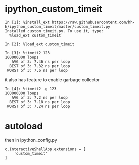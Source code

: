 # ipython_custom_timeit
```
In [1]: %install_ext https://raw.githubusercontent.com/hh-h/ipython_custom_timeit/master/custom_timeit.py
Installed custom_timeit.py. To use it, type:
  %load_ext custom_timeit

In [2]: %load_ext custom_timeit

In [3]: %timeit2 123
100000000 loops
   AVG of 3: 7.46 ns per loop
  BEST of 3: 7.32 ns per loop
 WORST of 3: 7.6 ns per loop
```
it also has feature to enable garbage collector
```
In [4]: %timeit2 -g 123
100000000 loops
   AVG of 3: 7.2 ns per loop
  BEST of 3: 7.18 ns per loop
 WORST of 3: 7.24 ns per loop
```

# autoload
then in ipython_config.py
```
c.InteractiveShellApp.extensions = [
    'custom_timeit'
]
```
